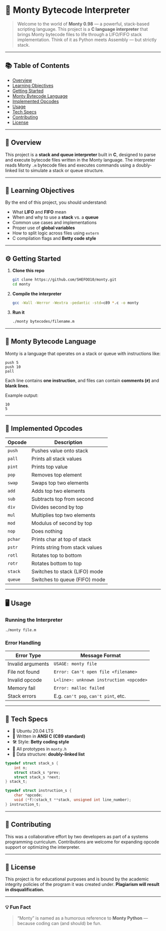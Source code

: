

# 🐍 Monty Bytecode Interpreter

> Welcome to the world of **Monty 0.98** — a powerful, stack-based scripting language. This project is a **C language interpreter** that brings Monty bytecode files to life through a LIFO/FIFO stack implementation. Think of it as Python meets Assembly — but strictly stack.

---

## 📚 Table of Contents

* [Overview](#-overview)
* [Learning Objectives](#-learning-objectives)
* [Getting Started](#%EF%B8%8F-getting-started)
* [Monty Bytecode Language](#-monty-bytecode-language)
* [Implemented Opcodes](#-implemented-opcodes)
* [Usage](#%EF%B8%8F-usage)
* [Tech Specs](#-tech-specs)
* [Contributing](#-contributing)
* [License](#-license)

---

## 📌 Overview

This project is a **stack and queue interpreter** built in **C**, designed to parse and execute bytecode files written in the Monty language.
The interpreter reads Monty `.m` bytecode files and executes commands using a doubly-linked list to simulate a stack or queue structure.

---

## 🧠 Learning Objectives

By the end of this project, you should understand:

* What **LIFO** and **FIFO** mean
* When and why to use a **stack** vs. a **queue**
* Common use cases and implementations
* Proper use of **global variables**
* How to split logic across files using `extern`
* C compilation flags and **Betty code style**

---

## ⚙️ Getting Started

1. **Clone this repo**

   ```bash
   git clone https://github.com/SHEFOO10/monty.git
   cd monty
   ```

2. **Compile the interpreter**

   ```bash
   gcc -Wall -Werror -Wextra -pedantic -std=c89 *.c -o monty
   ```

3. **Run it**

   ```bash
   ./monty bytecodes/filename.m
   ```

---

## 🐍 Monty Bytecode Language

Monty is a language that operates on a stack or queue with instructions like:

```monty
push 5
push 10
pall
```

Each line contains **one instruction**, and files can contain **comments (`#`)** and **blank lines**.

Example output:

```
10
5
```

---

## 📜 Implemented Opcodes

| Opcode  | Description                     |
| ------- | ------------------------------- |
| `push`  | Pushes value onto stack         |
| `pall`  | Prints all stack values         |
| `pint`  | Prints top value                |
| `pop`   | Removes top element             |
| `swap`  | Swaps top two elements          |
| `add`   | Adds top two elements           |
| `sub`   | Subtracts top from second       |
| `div`   | Divides second by top           |
| `mul`   | Multiplies top two elements     |
| `mod`   | Modulus of second by top        |
| `nop`   | Does nothing                    |
| `pchar` | Prints char at top of stack     |
| `pstr`  | Prints string from stack values |
| `rotl`  | Rotates top to bottom           |
| `rotr`  | Rotates bottom to top           |
| `stack` | Switches to stack (LIFO) mode   |
| `queue` | Switches to queue (FIFO) mode   |

---

## 🖥️ Usage

### Running the Interpreter

```bash
./monty file.m
```

### Error Handling

| Error Type        | Message Format                          |
| ----------------- | --------------------------------------- |
| Invalid arguments | `USAGE: monty file`                     |
| File not found    | `Error: Can't open file <filename>`     |
| Invalid opcode    | `L<line>: unknown instruction <opcode>` |
| Memory fail       | `Error: malloc failed`                  |
| Stack errors      | E.g. `can't pop`, `can't pint`, etc.    |

---

## 🧪 Tech Specs

* 🐧 Ubuntu 20.04 LTS
* 🧵 Written in **ANSI C (C89 standard)**
* 🛠️ Style: **Betty coding style**
* 📂 All prototypes in `monty.h`
* 🧱 Data structure: **doubly-linked list**

```c
typedef struct stack_s {
    int n;
    struct stack_s *prev;
    struct stack_s *next;
} stack_t;

typedef struct instruction_s {
    char *opcode;
    void (*f)(stack_t **stack, unsigned int line_number);
} instruction_t;
```

---

## 👥 Contributing

This was a collaborative effort by two developers as part of a systems programming curriculum. Contributions are welcome for expanding opcode support or optimizing the interpreter.

---

## 📜 License

This project is for educational purposes and is bound by the academic integrity policies of the program it was created under. **Plagiarism will result in disqualification.**

---

### 💡 Fun Fact

> “Monty” is named as a humorous reference to **Monty Python** — because coding can (and should) be fun.

